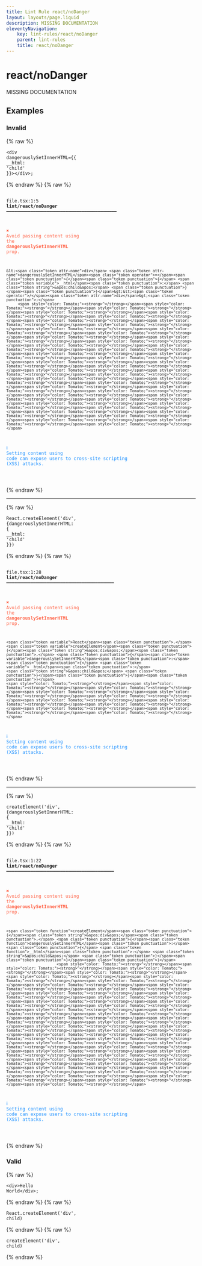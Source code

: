```yaml
---
title: Lint Rule react/noDanger
layout: layouts/page.liquid
description: MISSING DOCUMENTATION
eleventyNavigation:
	key: lint-rules/react/noDanger
	parent: lint-rules
	title: react/noDanger
---
```


# react/noDanger

MISSING DOCUMENTATION

<!-- EVERYTHING BELOW IS AUTOGENERATED. SEE SCRIPTS FOLDER FOR UPDATE SCRIPTS hash(76a9d574f5e6a684d550a2f49c6640e5bce74b6f) -->

## Examples
### Invalid
{% raw %}<pre class="language-text"><code class="language-text"><<span class="token attr-name">div</span> <span class="token attr-name">dangerouslySetInnerHTML</span><span class="token operator">=</span><span class="token punctuation">{</span><span class="token punctuation">{</span> <span class="token variable">__html</span><span class="token punctuation">:</span> <span class="token string">&apos;child&apos;</span> <span class="token punctuation">}</span><span class="token punctuation">}</span>><<span class="token operator">/</span><span class="token attr-name">div</span>><span class="token punctuation">;</span></code></pre>{% endraw %}
{% raw %}<pre class="language-text"><code class="language-text">
 <span style="text-decoration-style: dotted;">file.tsx:1:5</span> <strong>lint/react/noDanger</strong> ━━━━━━━━━━━━━━━━━━━━━━━━━━━━━━━━━━━━━━━━━

  <strong><span style="color: Tomato;">✖ </span></strong><span style="color: Tomato;">Avoid passing content using the </span><span style="color: Tomato;"><strong>dangerouslySetInnerHTML</strong></span><span style="color: Tomato;"> prop.</span>

    &lt;<span class="token attr-name">div</span> <span class="token attr-name">dangerouslySetInnerHTML</span><span class="token operator">=</span><span class="token punctuation">{</span><span class="token punctuation">{</span> <span class="token variable">__html</span><span class="token punctuation">:</span> <span class="token string">&apos;child&apos;</span> <span class="token punctuation">}</span><span class="token punctuation">}</span>&gt;&lt;<span class="token operator">/</span><span class="token attr-name">div</span>&gt;<span class="token punctuation">;</span>
         <span style="color: Tomato;"><strong>^</strong></span><span style="color: Tomato;"><strong>^</strong></span><span style="color: Tomato;"><strong>^</strong></span><span style="color: Tomato;"><strong>^</strong></span><span style="color: Tomato;"><strong>^</strong></span><span style="color: Tomato;"><strong>^</strong></span><span style="color: Tomato;"><strong>^</strong></span><span style="color: Tomato;"><strong>^</strong></span><span style="color: Tomato;"><strong>^</strong></span><span style="color: Tomato;"><strong>^</strong></span><span style="color: Tomato;"><strong>^</strong></span><span style="color: Tomato;"><strong>^</strong></span><span style="color: Tomato;"><strong>^</strong></span><span style="color: Tomato;"><strong>^</strong></span><span style="color: Tomato;"><strong>^</strong></span><span style="color: Tomato;"><strong>^</strong></span><span style="color: Tomato;"><strong>^</strong></span><span style="color: Tomato;"><strong>^</strong></span><span style="color: Tomato;"><strong>^</strong></span><span style="color: Tomato;"><strong>^</strong></span><span style="color: Tomato;"><strong>^</strong></span><span style="color: Tomato;"><strong>^</strong></span><span style="color: Tomato;"><strong>^</strong></span><span style="color: Tomato;"><strong>^</strong></span><span style="color: Tomato;"><strong>^</strong></span><span style="color: Tomato;"><strong>^</strong></span><span style="color: Tomato;"><strong>^</strong></span><span style="color: Tomato;"><strong>^</strong></span><span style="color: Tomato;"><strong>^</strong></span><span style="color: Tomato;"><strong>^</strong></span><span style="color: Tomato;"><strong>^</strong></span><span style="color: Tomato;"><strong>^</strong></span><span style="color: Tomato;"><strong>^</strong></span><span style="color: Tomato;"><strong>^</strong></span><span style="color: Tomato;"><strong>^</strong></span><span style="color: Tomato;"><strong>^</strong></span><span style="color: Tomato;"><strong>^</strong></span><span style="color: Tomato;"><strong>^</strong></span><span style="color: Tomato;"><strong>^</strong></span><span style="color: Tomato;"><strong>^</strong></span><span style="color: Tomato;"><strong>^</strong></span><span style="color: Tomato;"><strong>^</strong></span><span style="color: Tomato;"><strong>^</strong></span><span style="color: Tomato;"><strong>^</strong></span><span style="color: Tomato;"><strong>^</strong></span>

  <strong><span style="color: DodgerBlue;">ℹ </span></strong><span style="color: DodgerBlue;">Setting content using code can expose users to cross-site scripting</span>
    <span style="color: DodgerBlue;">(XSS) attacks.</span>

</code></pre>{% endraw %}

---------------

{% raw %}<pre class="language-text"><code class="language-text"><span class="token variable">React</span><span class="token punctuation">.</span><span class="token variable">createElement</span><span class="token punctuation">(</span><span class="token string">&apos;div&apos;</span><span class="token punctuation">,</span> <span class="token punctuation">{</span><span class="token variable">dangerouslySetInnerHTML</span><span class="token punctuation">:</span> <span class="token punctuation">{</span> <span class="token variable">__html</span><span class="token punctuation">:</span> <span class="token string">&apos;child&apos;</span> <span class="token punctuation">}</span><span class="token punctuation">}</span><span class="token punctuation">)</span></code></pre>{% endraw %}
{% raw %}<pre class="language-text"><code class="language-text">
 <span style="text-decoration-style: dotted;">file.tsx:1:28</span> <strong>lint/react/noDanger</strong> ━━━━━━━━━━━━━━━━━━━━━━━━━━━━━━━━━━━━━━━━

  <strong><span style="color: Tomato;">✖ </span></strong><span style="color: Tomato;">Avoid passing content using the </span><span style="color: Tomato;"><strong>dangerouslySetInnerHTML</strong></span><span style="color: Tomato;"> prop.</span>

    <span class="token variable">React</span><span class="token punctuation">.</span><span class="token variable">createElement</span><span class="token punctuation">(</span><span class="token string">&apos;div&apos;</span><span class="token punctuation">,</span> <span class="token punctuation">{</span><span class="token variable">dangerouslySetInnerHTML</span><span class="token punctuation">:</span> <span class="token punctuation">{</span> <span class="token variable">__html</span><span class="token punctuation">:</span>
    <span class="token string">&apos;child&apos;</span> <span class="token punctuation">}</span><span class="token punctuation">}</span><span class="token punctuation">)</span>
    <span style="color: Tomato;"><strong>^</strong></span><span style="color: Tomato;"><strong>^</strong></span><span style="color: Tomato;"><strong>^</strong></span><span style="color: Tomato;"><strong>^</strong></span><span style="color: Tomato;"><strong>^</strong></span><span style="color: Tomato;"><strong>^</strong></span><span style="color: Tomato;"><strong>^</strong></span><span style="color: Tomato;"><strong>^</strong></span><span style="color: Tomato;"><strong>^</strong></span><span style="color: Tomato;"><strong>^</strong></span><span style="color: Tomato;"><strong>^</strong></span><span style="color: Tomato;"><strong>^</strong></span>

  <strong><span style="color: DodgerBlue;">ℹ </span></strong><span style="color: DodgerBlue;">Setting content using code can expose users to cross-site scripting</span>
    <span style="color: DodgerBlue;">(XSS) attacks.</span>

</code></pre>{% endraw %}

---------------

{% raw %}<pre class="language-text"><code class="language-text"><span class="token function">createElement</span><span class="token punctuation">(</span><span class="token string">&apos;div&apos;</span><span class="token punctuation">,</span> <span class="token punctuation">{</span><span class="token function">dangerouslySetInnerHTML</span><span class="token punctuation">:</span> <span class="token punctuation">{</span> <span class="token function">__html</span><span class="token punctuation">:</span> <span class="token string">&apos;child&apos;</span> <span class="token punctuation">}</span><span class="token punctuation">}</span><span class="token punctuation">)</span></code></pre>{% endraw %}
{% raw %}<pre class="language-text"><code class="language-text">
 <span style="text-decoration-style: dotted;">file.tsx:1:22</span> <strong>lint/react/noDanger</strong> ━━━━━━━━━━━━━━━━━━━━━━━━━━━━━━━━━━━━━━━━

  <strong><span style="color: Tomato;">✖ </span></strong><span style="color: Tomato;">Avoid passing content using the </span><span style="color: Tomato;"><strong>dangerouslySetInnerHTML</strong></span><span style="color: Tomato;"> prop.</span>

    <span class="token function">createElement</span><span class="token punctuation">(</span><span class="token string">&apos;div&apos;</span><span class="token punctuation">,</span> <span class="token punctuation">{</span><span class="token function">dangerouslySetInnerHTML</span><span class="token punctuation">:</span> <span class="token punctuation">{</span> <span class="token function">__html</span><span class="token punctuation">:</span> <span class="token string">&apos;child&apos;</span> <span class="token punctuation">}</span><span class="token punctuation">}</span><span class="token punctuation">)</span>
                          <span style="color: Tomato;"><strong>^</strong></span><span style="color: Tomato;"><strong>^</strong></span><span style="color: Tomato;"><strong>^</strong></span><span style="color: Tomato;"><strong>^</strong></span><span style="color: Tomato;"><strong>^</strong></span><span style="color: Tomato;"><strong>^</strong></span><span style="color: Tomato;"><strong>^</strong></span><span style="color: Tomato;"><strong>^</strong></span><span style="color: Tomato;"><strong>^</strong></span><span style="color: Tomato;"><strong>^</strong></span><span style="color: Tomato;"><strong>^</strong></span><span style="color: Tomato;"><strong>^</strong></span><span style="color: Tomato;"><strong>^</strong></span><span style="color: Tomato;"><strong>^</strong></span><span style="color: Tomato;"><strong>^</strong></span><span style="color: Tomato;"><strong>^</strong></span><span style="color: Tomato;"><strong>^</strong></span><span style="color: Tomato;"><strong>^</strong></span><span style="color: Tomato;"><strong>^</strong></span><span style="color: Tomato;"><strong>^</strong></span><span style="color: Tomato;"><strong>^</strong></span><span style="color: Tomato;"><strong>^</strong></span><span style="color: Tomato;"><strong>^</strong></span><span style="color: Tomato;"><strong>^</strong></span><span style="color: Tomato;"><strong>^</strong></span><span style="color: Tomato;"><strong>^</strong></span><span style="color: Tomato;"><strong>^</strong></span><span style="color: Tomato;"><strong>^</strong></span><span style="color: Tomato;"><strong>^</strong></span><span style="color: Tomato;"><strong>^</strong></span><span style="color: Tomato;"><strong>^</strong></span><span style="color: Tomato;"><strong>^</strong></span><span style="color: Tomato;"><strong>^</strong></span><span style="color: Tomato;"><strong>^</strong></span><span style="color: Tomato;"><strong>^</strong></span><span style="color: Tomato;"><strong>^</strong></span><span style="color: Tomato;"><strong>^</strong></span><span style="color: Tomato;"><strong>^</strong></span><span style="color: Tomato;"><strong>^</strong></span><span style="color: Tomato;"><strong>^</strong></span><span style="color: Tomato;"><strong>^</strong></span><span style="color: Tomato;"><strong>^</strong></span><span style="color: Tomato;"><strong>^</strong></span><span style="color: Tomato;"><strong>^</strong></span>

  <strong><span style="color: DodgerBlue;">ℹ </span></strong><span style="color: DodgerBlue;">Setting content using code can expose users to cross-site scripting</span>
    <span style="color: DodgerBlue;">(XSS) attacks.</span>

</code></pre>{% endraw %}
### Valid
{% raw %}<pre class="language-text"><code class="language-text"><<span class="token attr-name">div</span>>Hello World<<span class="token operator">/</span><span class="token attr-name">div</span>><span class="token punctuation">;</span></code></pre>{% endraw %}
{% raw %}<pre class="language-text"><code class="language-text"><span class="token variable">React</span><span class="token punctuation">.</span><span class="token variable">createElement</span><span class="token punctuation">(</span><span class="token string">&apos;div&apos;</span><span class="token punctuation">,</span> <span class="token variable">child</span><span class="token punctuation">)</span></code></pre>{% endraw %}
{% raw %}<pre class="language-text"><code class="language-text"><span class="token function">createElement</span><span class="token punctuation">(</span><span class="token string">&apos;div&apos;</span><span class="token punctuation">,</span> <span class="token function">child</span><span class="token punctuation">)</span></code></pre>{% endraw %}
